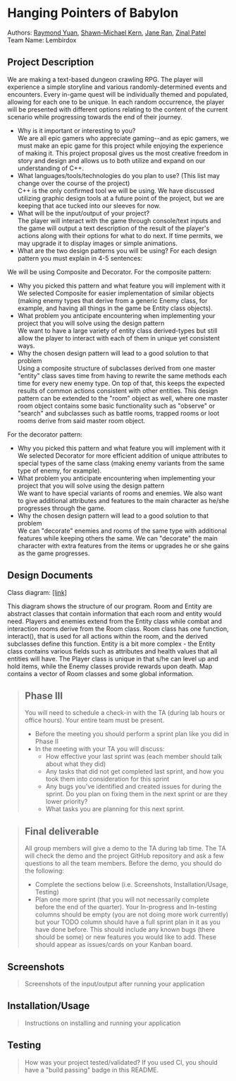 # Hanging Pointers of Babylon
 
Authors: [Raymond Yuan](https://github.com/raymondlyy), [Shawn-Michael Kern](https://github.com/PurebreadDragon), [Jane Ran](https://github.com/jran26), [Zinal Patel](https://github.com/midgetdemon)  
Team Name: Lembirdox

## Project Description
We are making a text-based dungeon crawling RPG. The player will experience a simple storyline and various randomly-determined events and encounters. Every in-game quest will be individually themed and populated, allowing for each one to be unique. In each random occurrence, the player will be presented with different options relating to the content of the current scenario while progressing towards the end of their journey. 
* Why is it important or interesting to you?  
We are all epic gamers who appreciate gaming--and as epic gamers, we must make an epic game for this project while enjoying the experience of making it. This project proposal gives us the most creative freedom in story and design and allows us to both utilize and expand on our understanding of C++. 
* What languages/tools/technologies do you plan to use? (This list may change over the course of the project)  
C++ is the only confirmed tool we will be using. We have discussed utilizing graphic design tools at a future point of the project, but we are keeping that ace tucked into our sleeves for now.  
* What will be the input/output of your project?  
The player will interact with the game through console/text inputs and the game will output a text description of the result of the player's actions along with their options for what to do next. If time permits, we may upgrade it to display images or simple animations.  
* What are the two design patterns you will be using? For each design pattern you must explain in 4-5 sentences:  

We will be using Composite and Decorator. For the composite pattern:  
   * Why you picked this pattern and what feature you will implement with it  
   We selected Composite for easier implementation of similar objects (making enemy types that derive from a generic Enemy class, for example, and having all things in the game be Entity class objects).  
   * What problem you anticipate encountering when implementing your project that you will solve using the design pattern  
   We want to have a large variety of entity class derived-types but still allow the player to interact with each of them in unique yet consistent ways. 
   * Why the chosen design pattern will lead to a good solution to that problem  
   Using a composite structure of subclasses derived from one master "entity" class saves time from having to rewrite the same methods each time for every new enemy type. On top of that, this keeps the expected results of common actions consistent with other entities. This design pattern can be extended to the "room" object as well, where one master room object contains some basic functionality such as "observe" or "search" and subclasses such as battle rooms, trapped rooms or loot rooms derive from said master room object.
   
For the decorator pattern: 
   * Why you picked this pattern and what feature you will implement with it  
   We selected Decorator for more efficient addition of unique attributes to special types of the same class (making enemy variants from the same type of enemy, for example).
   * What problem you anticipate encountering when implementing your project that you will solve using the design pattern  
   We want to have special variants of rooms and enemies. We also want to give additional attributes and features to the main character as he/she progresses through the game.  
   * Why the chosen design pattern will lead to a good solution to that problem  
   We can "decorate" enemies and rooms of the same type with additional features while keeping others the same. We can "decorate" the main character with extra features from the items or upgrades he or she gains as the game progresses.

## Design Documents

Class diagram: [[link]](https://viewer.diagrams.net/?highlight=0000ff&edit=_blank&layers=1&nav=1&title=Final%20Project%20OMT%20Diagram#R7V3ZcqO6Fv0aV5370CnE6Dxm6nSfm3Snk9weHhWj2Jxg5ANyHPfXXzHZIAkzGAxxqyqVMmJm7bUnbUkj7WL%2Bdu3DxewW28gdqYr9NtIuR6pqnur0f9iwjhvGwIobpr5jx01g2%2FDg%2FEZJo5K0Lh0bBbkDCcYucRb5xgn2PDQhuTbo%2B3iVP%2BwZu%2Fm7LuAUcQ0PE%2BjyrT8cm8ySt1Ctbfsn5Exn6Z2BeRrvmcP04ORNghm08SrTpF2NtAsfYxL%2Fmr9dIDf8dul3%2BfF5%2FcO9eTGv%2F%2F4W%2FAv%2Fd%2F7fxy%2FfP8QX%2B1jnlM0r%2BMgjjS%2F9%2B%2BX546fv%2Bj8%2FF3cfv62U67Onvz8kpyiv0F0m3%2BvKIw5ZJ29M1ulnDFbO3IUe3Tp%2Fxh55SPbQj3AOXWfq0d8T%2BnTIpw2vyCcOReAs2UHwgrZOZo5r38A1XobvEBA4eUm3zmfYd37Ty0KX7gK0ge72SSJMqpk74iE8kzYrtNVHAT3mLv0wYNN0AwOSHDPBrgsXgfMUPXB4yBz6U8c7x4TgeXohvPRsZCdbG6SjDeLjl43shOdXhCOBLfwa6C0jjAk81wjPEfHpp1aSvZqSwJFQzUglb7UVXGAmbbOM0NLWhDAJWaaba29ud0%2FJBb0p%2FQib%2B9Eb5u4H9Kr3Y24HXQq8Bwk6Dz9jkBVD%2BiPzqtumSDhrCCrgBPULnCNOTOmXJhmRdNEzKRTIYAEnjje9iY651Lct98mbhk2YnvvsRsIwc2wbeZGwEEhgLE%2BhhCyw45HoUxjn9I9%2BsAvlxBgZ9IEu6DbYbtO%2F8HCfXGCPyhV0IgFCVFhXKBRYgWjtpG25aK3ziNVFNitIOUh34OddBF9WbzcE%2FHx5dl8%2FzrR%2FIREomjNCfOdpSVBwdCju0CYzMneTnwUYVoW%2FEGtDPRzWwsdTOaw%2Fe6%2F0jbDP25U%2FCer2aW2Ne4Za42n95LgOcf5wVrcPNVD0nlU44MG%2BRMHEdxbEwd7Rwd2VegZaQy%2BrNSBVnWftJMTwe9QggawIpHFAp0r4fDyOHHiuE8VsiYICwnimBNk5xSi8XArlY4j05QfAwa3xcGsCaF34hNw7HDiR2tAu%2FfhYBvK%2BPGUwrug%2BjTtip8GT8%2FmZBm%2BfEA2zZn%2F9R%2FKzKj9PD6hohc9n8lDaoSO89JHPwViQYVFkhqW9DMtGJNJkZipqZSICtB10L86wACbDoo2Hm2GxOGG9cGFwfG58Rd1iVpatoaRY%2BBTZDXoNk%2FlHCWATe2HuBLD3vMmpdOdaZ2XVDEkL3pw4b13AyuXiaD259kEc965aNZ6bccgcHC2M7StYAPrWsOkD7FKxyLPPwn5nuvXk4tARPqdNiacMlHjzo%2BOmCb8SVzbv9yJ7ilLPHrlPeHW1bTiPGuiOVFJqO8IBXvoTVM486vpPUYWoOXzanfwUAekjFxLnNd%2F9vsNtvgsFd%2Bsyq%2BO8y2wqWv4S8UsmZ23lof6F4q%2FAXai1Hks%2BXXrloXnlrnUZ%2BLUY%2BOlK48DvtFSCBYGfplcI%2FKxhBH6ATyPeoxX07aufd0dq20oN2Ya87yf849VNjOIt9tDx9bs291FiaAcRBQpx5PMwkdl4XC9k10xlFA%2FZMS5EccyhGAJ4i23n2REkfyWQQ%2Bj2Fj8g3yHDwfenp2Xqm8vKveCdJWb4zhkO1mMOBVPIBh0LMt01ltUwFtSYC5kW8yxdx4K8Ub%2FHNEKqGArKKusWQ0HTYKqeQUVN1LAP0GDvN%2BQqa95tOf4Sr3LrZlWWsR6CQXEJLl9v%2FYWCJVQ67x3FVusy62Pdf8DIR%2F4%2F4vv%2ByUg3ikWsnUj3Xm2t8khzGP%2FxoUhtAlcOMTur%2BONhfXV8soTRmaG7ByekuJ8xxvcCu5i6hZcejt1HGpUwTe%2BW9p0R%2BqAdkuKOZd7hukYeBVw0LCrDaRa8p8TNPs%2BErHgRAWPDYBbpTJALX8fh1ptDfiZ4hb9%2Fhb8pKPHW5Vtm1%2BU63fDoe0cnnVhGuv0ru3N7XrSVnjgShZHNAlpx%2Fjv5lKUBbVHGac9g1VDGOT9f1az8JZoGq2oaQJQEqxR3uM4cljCw%2BIHV%2FH001WDkOb5i0whDPPZA5QT%2BA92Mi5tHqumGhH%2Fy6a9p%2BCvcdzdbB2ckikcL91%2BiZ%2BQFSHzALZzuOp%2Fu3nn6wwJR%2FnCh%2BgwuUKRcSahcVzOHoAeqKsO2lQ8XeRv8RO8%2BjdyXr0sSm%2Bio3Yb%2By9dQwZKIJidKSKkgSTCNeaVdSRUW06gwKGZEzhDFqLpAMZ4yotneGJUKrk5G1yUmLqfrMp8%2FbL%2BDJIyfoxZV0TjHSM0pt5xmOzFKdFuqSMGJolh1lCnduEO%2BQ79ZmNM5iJ5MP2RWTxYP2d2Z5zMEEmG0lPpjlNMYMJJWuQzEYnKIZjVt2pbC03iFt0uQ%2B88zb5yCjez%2ByopumVOQ8wlAzz6BblT1CQocxQ6S2mOTMe9js5lkjxUjd6FNPcmhJLvC8LNhSXZDKW3CiM69XWt4km0qLUm2xXqm4wNLdoUuXynZzSR7SAJraW0JLNPHo5ud1Zru1AbZwVt4%2FgTFCf8dBaf7dR8Kkk41exTjplv4ljuwbj%2FjqKMoydANsbxkZTOtF8llDjsr%2BuPzR2G12I7pN2S2sIRFtTr1RGB3lizU5QCxDmAV9d8JOdwRqqnpyKAqc%2F7dwW0KMluHZTE%2FIvCrbTtkLW11m7batNSToVlrnc8FxdBLmtemuV6%2FAuegNDdk2XAHsPZurPmqYWmsu4O7f2PNs%2FhqvpC2ul1bPS5KHJbhnqqD9nnO57Ylz%2FfhuTFsa23yPP%2B2DF%2B6IsezlnpIFfrD5r3OjJK2BOpeWIlv6l3JAW%2FfKxTAS%2BKXEGsQhfLi5%2BNzaq9oQihqSS1QbOnjaqBRWCy0kFLQthT0X0LP52TOcfHcdxLppkj3Pi7b4lMw8TQJEuu2se5%2FxnKT7xblYE5yMHzipT7Gx5aLKcP3gEO4xc9XXDwvg7Qu8O5defNdZRzMnQ2SAKMGgyQ%2BKCcK2FQWx6eCcWlZTrh16Lrg1BNuXKCzbzEOkwTS2HLGqsU4Jls9duC6SIvPHT3iFR88ylRCi6kEkMe8lTH9%2B%2BkqPqP02ZMZhPpWKabTcDMIFu%2BFfJ1Mlj59rUnhjF0S76Z4958r4DNGD8sF8gOCfYl363j3njEY807nhUt9s4nEum2s%2B88YWBVmBZMZg8b49p0xGPN5Xg7e4QWQiskEkGDTMKQA0hIMtquVZ9h3%2BBEbA6TFG3UDSJ29EDv2tKUB%2BOyk1El9d%2BFjsXNY5w7vZrg%2BUHjr95mgdz9z3cCDWXZh7qrLRnVWubqxzLkRRoL6COkDldnIhFLDDWiBwveRSSeoPYCrRrBdOUFA4Z3c7XxTMFq%2FeS07UDpAXlTOemBq88mq2x8ILgS1TbKataH1ZsYCa6oAddFcOp0VswKVz0VLmu9D83FtCy4CvDuaC9a5kjRvmebaAHnO17tInu%2FB85hGQ%2Ba5YNEfyfN2ea6ydQkD4DnvwEue78Pz3WvQDIDnfPbl9syfh1XqkubdeO2ilNuBWc7HapLl%2B7C8fiHJgVnOh2n3kuXdGvMB0JyvJ5E034fm9UecHZjmvPcmjXnHsXn%2FNE%2B79CTNW6L57rXmB0Bz3n3jcB7WJKIDnOa2MNXawWygOjdhVOos1J5znCkgUQ88AgGACjMFStkrk72itEAHssesv6Bp71Xy0lc%2FaskrnG75BBj6aICleZsOodLavKQ44CBCD9hgTG8q9WXzOHcu9XwePnR5lvPIbZJufTc5Or3qKjUdevW8upNefSX4dxFpwF69YDmXCzxf4CBcIkrBz7uMXVIqnikwz5g9NSV0erTtwDn27MeZ4zFcB3rakDGSWbtHsZnhKfagmzN%2B%2B6z2JqxD79vWiRfJrGzpCoq19rVqjC%2Bns2tkVV4HjlV37IVaKkNXmQVpTAB2W1v2%2BOQ5i%2BvW9zkcnKoMa7soc9f4nNwn%2Bv2ouCEXTeK5v94Hu%2BuMMuna7YyHSrbOMI0Jckz2EpX9RmamAFBxnZnaDGPvo5QwrOC5uuWAYGJy6g4KJqeWExe06NOyslx1qMcmpGvfxxFMU56fE%2B%2FMfqWvvPSRn5kZ7xHBwrXlpctbRrsBDwcRzIF8jV1bYt061r3PbQD06ivMy6E%2F9QGuOplBZ0N%2FdL6Q7A6u7%2BlbyXxFB3iL5jE%2FMKEFK8P5CJI4XRFGNXAUepvswtdf0Iq2X8M5n75sf4D8Np2u1lpSfogxz8Z7Kp1HrSDRvm9wxOTCzabpBzbbyl2oreCIeWAL7DWunW76GJPs4T5czG6xjcIj%2Fg8%3D)

This diagram shows the structure of our program. Room and Entity are abstract classes that contain information that each room and entity would need. Players and enemies extend from the Entity class while combat and interaction rooms derive from the Room class. Room class has one function, interact(), that is used for all actions within the room, and the derived subclasses define this function. Entity is a bit more complex - the Entity class contains various fields such as attributes and health values that all entities will have. The Player class is unique in that s/he can level up and hold items, while the Enemy classes provide rewards upon death. Map contains a vector of Room classes and some global information. 
 
 > ## Phase III
 > You will need to schedule a check-in with the TA (during lab hours or office hours). Your entire team must be present. 
 > * Before the meeting you should perform a sprint plan like you did in Phase II
 > * In the meeting with your TA you will discuss: 
 >   - How effective your last sprint was (each member should talk about what they did)
 >   - Any tasks that did not get completed last sprint, and how you took them into consideration for this sprint
 >   - Any bugs you've identified and created issues for during the sprint. Do you plan on fixing them in the next sprint or are they lower priority?
 >   - What tasks you are planning for this next sprint.

 > ## Final deliverable
 > All group members will give a demo to the TA during lab time. The TA will check the demo and the project GitHub repository and ask a few questions to all the team members. 
 > Before the demo, you should do the following:
 > * Complete the sections below (i.e. Screenshots, Installation/Usage, Testing)
 > * Plan one more sprint (that you will not necessarily complete before the end of the quarter). Your In-progress and In-testing columns should be empty (you are not doing more work currently) but your TODO column should have a full sprint plan in it as you have done before. This should include any known bugs (there should be some) or new features you would like to add. These should appear as issues/cards on your Kanban board. 
 
 ## Screenshots
 > Screenshots of the input/output after running your application
 ## Installation/Usage
 > Instructions on installing and running your application
 ## Testing
 > How was your project tested/validated? If you used CI, you should have a "build passing" badge in this README.
 
